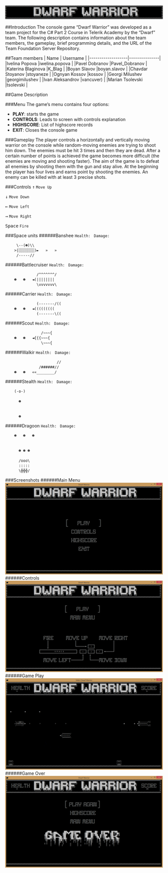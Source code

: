 ![DwarfWarrior](https://github.com/PavelDobranov/TA-Teamwork-CSharp-Part-Two/blob/master/Documentation/Screens/Logo.PNG?raw=truee)

##Introduction
The console game “Dwarf Warrior” was developed as a team project for the C# Part 2 Course in Telerik Academy by the “Dwarf” team. The following description contains information about the team members, the gameplay, brief programming details, and the URL of the Team Foundation Server Repository.


##Team members
| Name              | Username      |
|-------------------|---------------|
|Ivelina Popova     |iwelina.popova |
|Pavel Dobranov     |Pavel_Dobranov |
|Katerina Blaginova |K_Blag         |
|Boyan Slavov       |boyan.slavov   |
|Chavdar Stoyanov   |stoyaneze      |
|Ognyan Kossov      |kossov         |
|Georgi Milushev    |georgimilushev |
|Ivan Aleksandrov   |vancuver)      |
|Marian Tsolevski   |tsolevski      |

##Game Description

###Menu
The game’s menu contains four options:

- **PLAY**: starts the game
- **CONTROLS**: Leads to screen with controls explanation
- **HIGHSCORE**: List of highscore records
- **EXIT**: Closes the console game

###Gameplay
The player controls a horizontally and vertically moving warrior on the console while random-moving enemies are trying to shoot him down. The enemies must be hit 3 times and then they are dead. After a certain number of points is achieved the game becomes more difficult (the enemies are moving and shooting faster).
The aim of the game is to defeat all enemies by shooting them with the gun and stay alive. At the beginning the player has four lives and earns point by shooting the enemies. An enemy can be killed with at least 3 precise shots.

###Controls
<kbd>↑</kbd> `Move Up`

<kbd>↓</kbd> `Move Down`

<kbd>←</kbd> `Move Left`

<kbd>→</kbd> `Move Right`

<kbd>Space</kbd> `Fire`

###Space units
######Banshee
`Health: ` `Damage: `
```
	 \--(☻)\\
	>|░░░░░░░)►   »   »
	 /-----//
```
######Battlecruiser
`Health: ` `Damage: `
```
	          /^^^^^^^/
	☻   ☻   ◄(||||||||
	          \vvvvvvv\
```
######Carrier
`Health: ` `Damage: `
```
	          (-------/((
	☻   ☻   ◄(((((((((
	          (-------\((
```
######Scout
`Health: ` `Damage: `
```
	            /~~~{
	☻   ☻   ◄{{{~~~{
	            \~~~{
```
######Walkir
`Health: ` `Damage: `
```
	                   //
	           /######//
	☻   ☻   ««________/
```
######Stealth
`Health: ` `Damage: `
```
	(-o-)

	  ☻


	  ☻
```
######Dragoon
`Health: ` `Damage: `
```
	☻   ☻   ☻


	  ☻ ☻ ☻

	  /ooo\
	  :::::
	  \╬╬╬/
```

###Screenshots
######Main Menu
![MainMenu](https://github.com/PavelDobranov/TA-Teamwork-CSharp-Part-Two/blob/master/Documentation/Screens/MainMenu.PNG?raw=truee)
######Controls
![Controls](https://github.com/PavelDobranov/TA-Teamwork-CSharp-Part-Two/blob/master/Documentation/Screens/Controls.PNG?raw=true)
######Game Play
![GamePLay](https://github.com/PavelDobranov/TA-Teamwork-CSharp-Part-Two/blob/master/Documentation/Screens/GamePlay.PNG?raw=true)
######Game Over
![GameOver](https://github.com/PavelDobranov/TA-Teamwork-CSharp-Part-Two/blob/master/Documentation/Screens/GameOver.PNG?raw=true)

